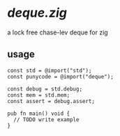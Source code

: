 # *deque.zig*

a lock free chase-lev deque for zig

## usage
```
const std = @import("std");
const punycode = @import("deque");

const debug = std.debug;
const mem = std.mem;
const assert = debug.assert;

pub fn main() void {
  // TODO write example
}
```
